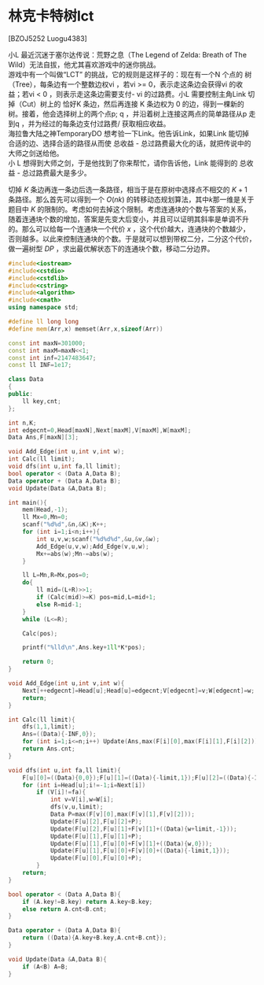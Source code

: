 # 林克卡特树lct
[BZOJ5252 Luogu4383]

小L 最近沉迷于塞尔达传说：荒野之息（The Legend of Zelda: Breath of The Wild）无法自拔，他尤其喜欢游戏中的迷你挑战。  
游戏中有一个叫做“LCT” 的挑战，它的规则是这样子的：现在有一个N 个点的 树（Tree），每条边有一个整数边权vi ，若vi >= 0，表示走这条边会获得vi 的收益；若vi < 0 ，则表示走这条边需要支付- vi 的过路费。小L 需要控制主角Link 切掉（Cut）树上的 恰好K 条边，然后再连接 K 条边权为 0 的边，得到一棵新的树。接着，他会选择树上的两个点p; q ，并沿着树上连接这两点的简单路径从p 走到q ，并为经过的每条边支付过路费/ 获取相应收益。  
海拉鲁大陆之神TemporaryDO 想考验一下Link。他告诉Link，如果Link 能切掉 合适的边、选择合适的路径从而使 总收益 - 总过路费最大化的话，就把传说中的大师之剑送给他。  
小 L 想得到大师之剑，于是他找到了你来帮忙，请你告诉他，Link 能得到的 总收益 - 总过路费最大是多少。

切掉 $K$ 条边再连一条边后选一条路径，相当于是在原树中选择点不相交的 $K+1$ 条路径。那么首先可以得到一个 $O(nk)$ 的转移动态规划算法，其中$k$那一维是关于题目中 $K$ 的限制的。考虑如何去掉这个限制。考虑连通块的个数与答案的关系，随着连通块个数的增加，答案是先变大后变小，并且可以证明其斜率是单调不升的。那么可以给每一个连通块一个代价 $x$ ，这个代价越大，连通块的个数越少，否则越多。以此来控制连通块的个数。于是就可以想到带权二分，二分这个代价，做一遍树型 $DP$ ，求出最优解状态下的连通块个数，移动二分边界。

```cpp
#include<iostream>
#include<cstdio>
#include<cstdlib>
#include<cstring>
#include<algorithm>
#include<cmath>
using namespace std;

#define ll long long
#define mem(Arr,x) memset(Arr,x,sizeof(Arr))

const int maxN=301000;
const int maxM=maxN<<1;
const int inf=2147483647;
const ll INF=1e17;

class Data
{
public:
	ll key,cnt;
};

int n,K;
int edgecnt=0,Head[maxN],Next[maxM],V[maxM],W[maxM];
Data Ans,F[maxN][3];

void Add_Edge(int u,int v,int w);
int Calc(ll limit);
void dfs(int u,int fa,ll limit);
bool operator < (Data A,Data B);
Data operator + (Data A,Data B);
void Update(Data &A,Data B);

int main(){
	mem(Head,-1);
	ll Mx=0,Mn=0;
	scanf("%d%d",&n,&K);K++;
	for (int i=1;i<n;i++){
		int u,v,w;scanf("%d%d%d",&u,&v,&w);
		Add_Edge(u,v,w);Add_Edge(v,u,w);
		Mx+=abs(w);Mn-=abs(w);
	}

	ll L=Mn,R=Mx,pos=0;
	do{
		ll mid=(L+R)>>1;
		if (Calc(mid)>=K) pos=mid,L=mid+1;
		else R=mid-1;
	}
	while (L<=R);

	Calc(pos);

	printf("%lld\n",Ans.key+1ll*K*pos);

	return 0;
}

void Add_Edge(int u,int v,int w){
	Next[++edgecnt]=Head[u];Head[u]=edgecnt;V[edgecnt]=v;W[edgecnt]=w;
	return;
}

int Calc(ll limit){
	dfs(1,1,limit);
	Ans=((Data){-INF,0});
	for (int i=1;i<=n;i++) Update(Ans,max(F[i][0],max(F[i][1],F[i][2])));
	return Ans.cnt;
}

void dfs(int u,int fa,ll limit){
	F[u][0]=((Data){0,0});F[u][1]=((Data){-limit,1});F[u][2]=((Data){-INF,0});
	for (int i=Head[u];i!=-1;i=Next[i])
		if (V[i]!=fa){
			int v=V[i],w=W[i];
			dfs(v,u,limit);
			Data P=max(F[v][0],max(F[v][1],F[v][2]));
			Update(F[u][2],F[u][2]+P);
			Update(F[u][2],F[u][1]+F[v][1]+((Data){w+limit,-1}));
			Update(F[u][1],F[u][1]+P);
			Update(F[u][1],F[u][0]+F[v][1]+((Data){w,0}));
			Update(F[u][1],F[u][0]+F[v][0]+((Data){-limit,1}));
			Update(F[u][0],F[u][0]+P);
		}
	return;
}

bool operator < (Data A,Data B){
	if (A.key!=B.key) return A.key<B.key;
	else return A.cnt<B.cnt;
}

Data operator + (Data A,Data B){
	return ((Data){A.key+B.key,A.cnt+B.cnt});
}

void Update(Data &A,Data B){
	if (A<B) A=B;
}
```